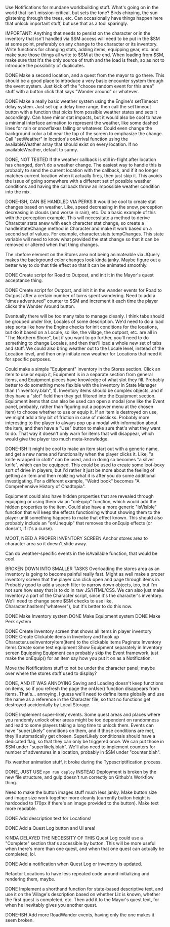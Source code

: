 Use Notifications for mundane worldbuilding stuff. What's going on in the world that isn't mission-critical, but sets the tone? Birds chirping, the sun glistening through the trees, etc. Can occasionally have things happen here that unlock important stuff, but use that as a tool sparingly.

IMPORTANT: Anything that needs to persist on the character or in the inventory that isn't handled via $SM access will need to be put in the $SM at some point, preferably on any change to the character or its inventory. Write functions for changing stats, adding items, equipping gear, etc. and make sure those things all write to $SM at the end. When loading from $SM, make sure that it's the only source of truth and the load is fresh, so as not to introduce the possibility of duplicates.

DONE Make a second location, and a quest from the mayor to go there. This should be a good place to introduce a very basic encounter system through the event system. Just kick off the "choose random event for this area" stuff with a button click that says "Wander around" or whatever.

DONE Make a really basic weather system using the Engine's setTimeout delay system. Just set up a delay time range, then call the setTimeout button with a function that picks from possible weather states and sets it accordingly. Can have minor stat impacts, but it would also be cool to have a minimal interface animation to represent the weather, like some dashed lines for rain or snowflakes falling or whatever. Could even change the background color a bit near the top of the screen to emphasize the change. Call "setWeather" in location's onArrival function using the availableWeather array that should exist on every location. If no availableWeather, default to sunny.

DONE, NOT TESTED If the weather callback is still in-flight after location has changed, don't do a weather change. The easiest way to handle this is probably to send the current location with the callback, and if it no longer matches current location when it actually fires, then just skip it. This avoids the issue of going somewhere with a different set of possible weather conditions and having the callback throw an impossible weather condition into the mix.

DONE-ISH, CAN BE HANDLED VIA PERKS It would be cool to create stat changes based on weather. Like, speed decreasing in the snow, perception decreasing in clouds (and worse in rain), etc. Do a basic example of this with the perception example. This will necessitate a method to derive Character stats anew with each character stat change, so create a handleStateChange method in Character and make it work based on a second set of values. For example, character.stats.tempChanges. This state variable will need to know what provided the stat change so that it can be removed or altered when that thing changes.

The ::before element on the Stores area not being animateable via JQuery makes the background color changes look kinda janky. Maybe figure out a better way to do that title effect so that it can be animated smoothly.

DONE Create script for Road to Outpost, and init it in the Mayor's quest acceptance thing.

DONE Create script for Outpost, and init it in the wander events for Road to Outpost after a certain number of turns spent wandering. Need to add a "times adventured" counter to $SM and increment it each time the player clicks the Wander Around button.

Eventually there will be too many tabs to manage cleanly. I think tabs should be grouped under like, Locales of some description. We'd need to do a load step sorta like how the Engine checks for init conditions for the locations, but do it based on a Locale, so like, the village, the outpost, etc. are all in "The Northern Shore", but if you want to go further, you'll need to do something to change Locales, and then that'll load a whole new set of tabs and stuff. We could also bring weather out to the Locale level, instead of the Location level, and then only initiate new weather for Locations that need it for specific purposes.

Could make a simple "Equipment" inventory in the Stores section. Click an item to use or equip it, Equipment is in a separate section from general items, and Equipment pieces have knowledge of what slot they fill. Probably better to do something more flexible with the inventory in State Manager than ("inventory.blah", 1). Inventory items should be complex objects, and if they have a "slot" field then they get filtered into the Equipment section. Equipment items that can also be used can open a modal (one like the Event panel, probably, rather than figuring out a popover menu at the chosen item) to choose whether to use or equip it. If an item is destroyed on use, we might add a tiny bit of friction in case of misclicks. Probably more interesting to the player to always pop up a modal with information about the item, and then have a "Use" button to make sure that's what they want to do. That way it doesn't only warn for items that will disappear, which would give the player too much meta-knowledge.

DONE-ISH It might be cool to make an item start out with a generic name, and get a new name and functionality when the player clicks it. Like, "a knife wrapped in cloth" can be used, and in doing so becomes "a silver knife", which can be equipped. This *could* be used to create some loot-boxy sort of drive in players, but I'd rather it just be more about the feeling of getting an item and then realizing what it is after you do some additional investigating. For a different example, "Weird book" becomes "A Comprehensive History of Chadtopia". 

Equipment could also have hidden properties that are revealed through equipping or using them via an "onEquip" function, which would add the hidden properties to the item. Could also have a more generic "isVisible" function that will keep the effects functioning without showing them to the player until something happens to make that effect known. This should also probably include an "onUnequip" that removes the onEquip effects (or doesn't, if it's a curse).

MOOT, NEED A PROPER INVENTORY SCREEN Anchor stores area to character area so it doesn't slide away.

Can do weather-specific events in the isAvailable function, that would be cool.

BROKEN DOWN INTO SMALLER TASKS Overloading the stores area as an inventory is going to become painful really fast. Might as well make a proper inventory screen that the player can click open and page through items in. Probably good to add a search filter to narrow down objects, too, but I'm not sure how easy that is to do in raw JS/HTML/CSS. We can also just make Inventory a part of the Character script, since it's the character's inventory. We'll need to change some $SM checks to use like, Character.hasItem("whatever"), but it's better to do this now.

DONE Make Inventory system
DONE Make Equipment system
DONE Make Perk system

DONE Create Inventory screen that shows all items in player inventory
DONE Create Clickable items in Inventory and hook up Character.useInventoryItem(item) to the clickable items
Paginate Inventory items
Create some test equipment
Show Equipment separately in Inventory screen
Equipping Equipment can probably skip the Event framework, just make the onEquip() for an item say how you put it on as a Notification.

Move the Notifications stuff to not be under the character panel; maybe over where the stores stuff used to display?

DONE, AND IT WAS ANNOYING Saving and Loading doesn't keep functions on items, so if you refresh the page the onUse() function disappears from items. That's... annoying. I guess we'll need to define items globally and use the name as a reference in the Character file, so that no functions get destroyed accidentally by Local Storage.

DONE Implement super-likely events. Some quest areas and places where you randomly unlock other areas might be too dependent on randomness and lead to some players taking a long time to unlock them. Events can have "superLikely" conditions on them, and if those conditions are met, they'll automatically get chosen. SuperLikely conditionals should have a dedicated flag, so that they can only be triggered once. We can put those in $SM under "superlikely.blah". We'll also need to implement counters for number of adventures in a location, probably in $SM under "counter.blah".

Fix weather animation stuff, it broke during the Typescriptification process.

DONE, JUST USE `npm run deploy` INSTEAD Deployment is broken by the new file structure, and gulp doesn't run correctly on Github's Workflow thing. 

Need to make the button images stuff much less janky. Make button size and image size work together more cleanly (currently button height is hardcoded to 170px if there's an image provided to the button). Make text more readable.

DONE Add description text for Locations!

DONE Add a Quest Log button and UI area!

KINDA DELAYED THE NECESSITY OF THIS Quest Log could use a "Complete" section that's accessible by button. This will be more useful when there's more than one quest, and when that one quest can actually be completed, lol.

DONE Add a notification when Quest Log or inventory is updated.

Refactor Locations to have less repeated code around initializing and rendering them, maybe.

DONE Implement a shorthand function for state-based descriptive text, and use it on the Village's description based on whether Liz is known, whether the first quest is completed, etc. Then add it to the Mayor's quest text, for when he inevitably gives you another quest.

DONE-ISH Add more RoadWander events, having only the one makes it seem broken.